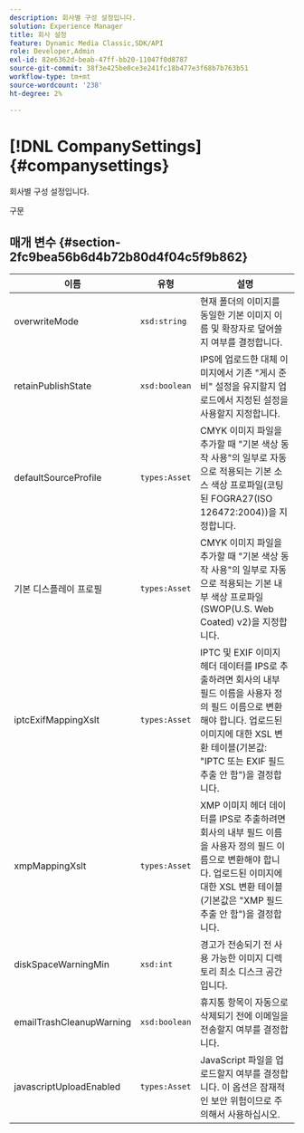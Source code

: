 ```yaml
---
description: 회사별 구성 설정입니다.
solution: Experience Manager
title: 회사 설정
feature: Dynamic Media Classic,SDK/API
role: Developer,Admin
exl-id: 82e6362d-beab-47ff-bb20-11047f0d8787
source-git-commit: 38f3e425be0ce3e241fc18b477e3f68b7b763b51
workflow-type: tm+mt
source-wordcount: '238'
ht-degree: 2%

---
```


# [!DNL CompanySettings]{#companysettings}

회사별 구성 설정입니다.

구문

## 매개 변수 {#section-2fc9bea56b6d4b72b80d4f04c5f9b862}

| 이름 | 유형 | 설명 |
|---|---|---|
| overwriteMode | `xsd:string` | 현재 폴더의 이미지를 동일한 기본 이미지 이름 및 확장자로 덮어쓸지 여부를 결정합니다. |
| retainPublishState | `xsd:boolean` | IPS에 업로드한 대체 이미지에서 기존 &quot;게시 준비&quot; 설정을 유지할지 업로드에서 지정된 설정을 사용할지 지정합니다. |
| defaultSourceProfile | `types:Asset` | CMYK 이미지 파일을 추가할 때 &quot;기본 색상 동작 사용&quot;의 일부로 자동으로 적용되는 기본 소스 색상 프로파일(코팅된 FOGRA27(ISO 126472:2004))을 지정합니다. |
| 기본 디스플레이 프로필 | `types:Asset` | CMYK 이미지 파일을 추가할 때 &quot;기본 색상 동작 사용&quot;의 일부로 자동으로 적용되는 기본 내부 색상 프로파일(SWOP(U.S. Web Coated) v2)을 지정합니다. |
| iptcExifMappingXslt | `types:Asset` | IPTC 및 EXIF 이미지 헤더 데이터를 IPS로 추출하려면 회사의 내부 필드 이름을 사용자 정의 필드 이름으로 변환해야 합니다. 업로드된 이미지에 대한 XSL 변환 테이블(기본값: &quot;IPTC 또는 EXIF 필드 추출 안 함&quot;)을 결정합니다. |
| xmpMappingXslt | `types:Asset` | XMP 이미지 헤더 데이터를 IPS로 추출하려면 회사의 내부 필드 이름을 사용자 정의 필드 이름으로 변환해야 합니다. 업로드된 이미지에 대한 XSL 변환 테이블(기본값은 &quot;XMP 필드 추출 안 함&quot;)을 결정합니다. |
| diskSpaceWarningMin | `xsd:int` | 경고가 전송되기 전 사용 가능한 이미지 디렉토리 최소 디스크 공간입니다. |
| emailTrashCleanupWarning | `xsd:boolean` | 휴지통 항목이 자동으로 삭제되기 전에 이메일을 전송할지 여부를 결정합니다. |
| javascriptUploadEnabled | `types:Asset` | JavaScript 파일을 업로드할지 여부를 결정합니다. 이 옵션은 잠재적인 보안 위험이므로 주의해서 사용하십시오. |
